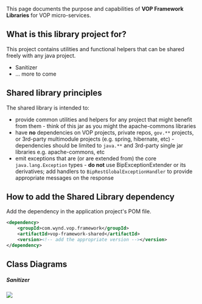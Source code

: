 This page documents the purpose and capabilities of **VOP Framework Libraries** for VOP micro-services.

## What is this library project for? ##

This project contains utilities and functional helpers that can be shared freely with any java project. 
* Sanitizer
* ... more to come

## Shared library principles
The shared library is intended to:
* provide common utilities and helpers for any project that might benefit from them - think of this jar as you might the apache-commons libraries
* have **no** dependencies on VOP projects, private repos, `gov.**` projects, or 3rd-party multimodule projects (e.g. spring, hibernate, etc) - dependencies should be limited to `java.**` and 3rd-party single jar libraries e.g. apache-commons, etc
* emit exceptions that are (or are extended from) the core `java.lang.Exception` types - **do not** use BipExceptionExtender or its derivatives; add handlers to `BipRestGlobalExceptionHandler` to provide appropriate messages on the response

## How to add the Shared Library dependency
Add the dependency in the application project's POM file.

```xml
<dependency>
    <groupId>com.wynd.vop.framework</groupId>
    <artifactId>vop-framework-shared</artifactId>
    <version><!-- add the appropriate version --></version>
</dependency>
```

## Class Diagrams
##### Sanitizer
<img src="/images/cd-vop.framework.shared.sanitize.png">

